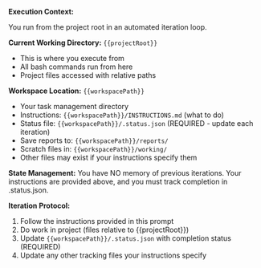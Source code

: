 **Execution Context:**

You run from the project root in an automated iteration loop.

**Current Working Directory:** `{{projectRoot}}`

- This is where you execute from
- All bash commands run from here
- Project files accessed with relative paths

**Workspace Location:** `{{workspacePath}}`

- Your task management directory
- Instructions: `{{workspacePath}}/INSTRUCTIONS.md` (what to do)
- Status file: `{{workspacePath}}/.status.json` (REQUIRED - update each iteration)
- Save reports to: `{{workspacePath}}/reports/`
- Scratch files in: `{{workspacePath}}/working/`
- Other files may exist if your instructions specify them

**State Management:**
You have NO memory of previous iterations. Your instructions are provided above, and you must track completion in .status.json.

**Iteration Protocol:**

1. Follow the instructions provided in this prompt
2. Do work in project (files relative to {{projectRoot}})
3. Update `{{workspacePath}}/.status.json` with completion status (REQUIRED)
4. Update any other tracking files your instructions specify
